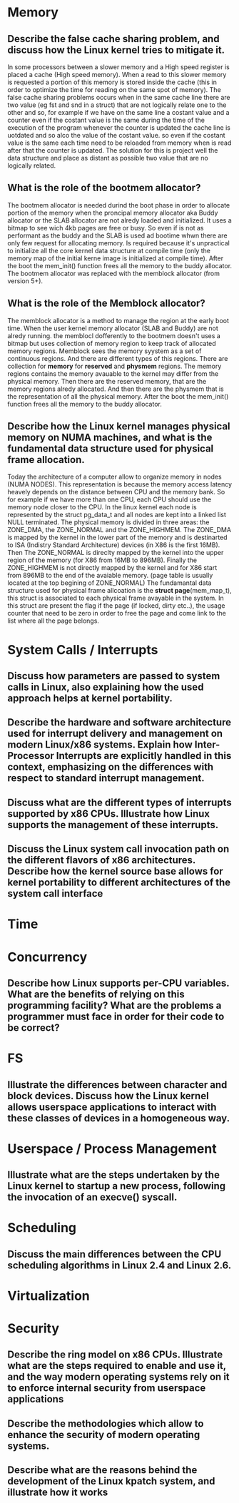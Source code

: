 # Memory

## Describe the false cache sharing problem, and discuss how the Linux kernel tries to mitigate it.

In some processors between a slower memory and a High speed register is placed a cache (High speed memory). When a read to this slower memory 
is requested a portion of this memory is stored inside the cache (this in order to optimize the time for reading on the same spot of memory).
The false cache sharing problems occurs when in the same cache line there are two value (eg fst and snd in a struct) that are not logically 
relate one to the other and so, for example if we have on the same line a costant value and a counter even if the costant value is the same
during the time of the execution of the program whenever the counter is updated the cache line is uotdated and so alco the value of the 
costant value. so even if the costant value is the same each time need to be reloaded from memory when is read after that the counter is 
updated. The solution for this is project well the data structure and place as distant as possible two value that are no logically related.






## What is the role of the bootmem allocator?
The bootmem allocator is needed durind the boot phase in order to allocate portion of the memory when the proncipal memory allocator aka
Buddy allocator or the SLAB allocator are not alredy loaded and initialized. It uses a bitmap to see wich 4kb pages are free or busy. 
So even if is not as performant as the buddy and the SLAB is used ad bootime whwn there are only few request for allocating memory. 
Is required because it's unpractical to initialize all the core kernel data structure at compile time (only the memory map of the 
initial kerne image is initialized at compile time). 
After the boot the mem_init() function frees all the memory to the buddy allocator.
The bootmem allocator was replaced with the memblock allocator (from version 5+).





## What is the role of the Memblock allocator?
The memblock allocator is a method to manage the region at the early boot time. When the user kernel memory allocator (SLAB and Buddy)
are not alredy running. the memblocl dofferently to the bootmem doesn't uses a bitmap but uses collection of memory region to keep track
of allocated memory regions. Memblock sees the memory syystem as a set of continuous regions. And there are different types of this regions.
There are collection for **memory** for **reserved** and **physmem** regions. The memory regions contains the memory avauable to the kernel
may differ from the physical memory. Then there are the reserved memory, that are the memory regions alredy allocated. And then there are 
the physmem that is the representation of all the physical memory. 
After the boot the mem_init() function frees all the memory to the buddy allocator.






## Describe how the Linux kernel manages physical memory on NUMA machines, and what is the fundamental data structure used for physical frame allocation.
Today the architecture of a computer  allow to organize memory in nodes (NUMA NODES). This representation is because the memory access latency
heavely depends on the distance between CPU and the memory bank. So for example if we have more than one CPU, each CPU should use the memory node
closer to the CPU. In the linux kernel each node is represented by the struct pg_data_t and all nodes are kept into a linked list NULL terminated.
The physical memory is divided in three areas: the ZONE_DMA, the ZONE_NORMAL and the ZONE_HIGHMEM. The ZONE_DMA is mapped by the kernel in the 
lower part of the memory and is destinarted to ISA (Indistry Standard Architecture) devices (in X86 is the first 16MB). Then The ZONE_NORMAL is 
direclty mapped by the kernel into the upper region of the memory (for X86 from 16MB to 896MB). Finally the ZONE_HIGHMEM is not directly mapped 
by the kernel and for X86 start from 896MB to the end of the avaiable memory. (page table is usually located at the top begining of ZONE_NORMAL)
The fundamantal data structure used for physical frame allcoation is the **struct page**(mem_map_t), this struct is associated to each physical frame 
avayable in the system. In this struct are present the flag if the page (if locked, dirty etc..), the usage counter that need to be zero in 
order to free the page and come link to the list where all the page belongs. 






# System Calls / Interrupts

## Discuss how parameters are passed to system calls in Linux, also explaining how the used approach helps at kernel portability.







## Describe the hardware and software architecture used for interrupt delivery and management on modern Linux/x86 systems. Explain how Inter-Processor Interrupts are explicitly handled in this context, emphasizing on the differences with respect to standard interrupt management.







## Discuss what are the different types of interrupts supported by x86 CPUs. Illustrate how Linux supports the management of these interrupts.







## Discuss the Linux system call invocation path on the different flavors of x86 architectures. Describe how the kernel source base allows for kernel portability to different architectures of the system call interface







# Time

# Concurrency

## Describe how Linux supports per-CPU variables. What are the benefits of relying on this programming facility? What are the problems a programmer must face in order for their code to be correct?







# FS

## Illustrate the differences between character and block devices. Discuss how the Linux kernel allows userspace applications to interact with these classes of devices in a homogeneous way.







# Userspace / Process Management

## Illustrate what are the steps undertaken by the Linux kernel to startup a new process, following the invocation of an execve() syscall.







# Scheduling

## Discuss the main differences between the CPU scheduling algorithms in Linux 2.4 and Linux 2.6.







# Virtualization

# Security

## Describe the ring model on x86 CPUs. Illustrate what are the steps required to enable and use it, and the way modern operating systems rely on it to enforce internal security from userspace applications







## Describe the methodologies which allow to enhance the security of modern operating systems.







## Describe what are the reasons behind the development of the Linux kpatch system, and illustrate how it works






